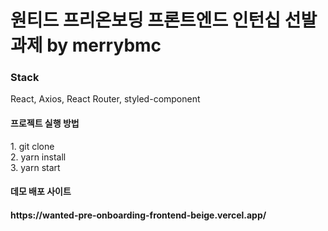 # 원티드 프리온보딩 프론트엔드 인턴십 선발과제 by merrybmc

<h3>Stack</h3>
React, Axios, React Router, styled-component

<h4>프로젝트 실행 방법</h4>
1. git clone <br/>
2. yarn install<br/>
3. yarn start<br/>

<h4>데모 배포 사이트<h4>
https://wanted-pre-onboarding-frontend-beige.vercel.app/

<br/>
